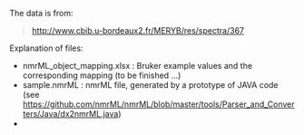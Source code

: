The data is from:

> http://www.cbib.u-bordeaux2.fr/MERYB/res/spectra/367 

Explanation of files:
- nmrML_object_mapping.xlsx : Bruker example values and the corresponding mapping (to be finished ...)
- sample.nmrML : nmrML file, generated by a prototype of JAVA code (see https://github.com/nmrML/nmrML/blob/master/tools/Parser_and_Converters/Java/dx2nmrML.java) 
- 
